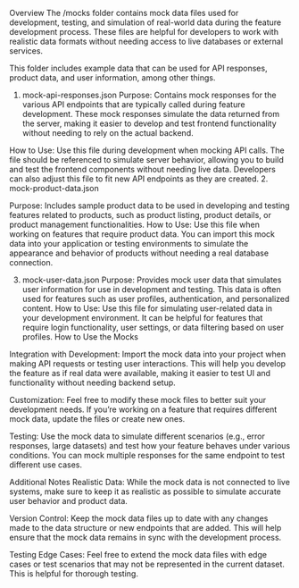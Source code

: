 Overview
The /mocks folder contains mock data files used for development, testing, and simulation of real-world data during the feature development process. These files are helpful for developers to work with realistic data formats without needing access to live databases or external services.

This folder includes example data that can be used for API responses, product data, and user information, among other things.

1. mock-api-responses.json
Purpose: Contains mock responses for the various API endpoints that are typically called during feature development. These mock responses simulate the data returned from the server, making it easier to develop and test frontend functionality without needing to rely on the actual backend.

How to Use: Use this file during development when mocking API calls. The file should be referenced to simulate server behavior, allowing you to build and test the frontend components without needing live data. Developers can also adjust this file to fit new API endpoints as they are created.
2. mock-product-data.json

Purpose: Includes sample product data to be used in developing and testing features related to products, such as product listing, product details, or product management functionalities.
How to Use: Use this file when working on features that require product data. You can import this mock data into your application or testing environments to simulate the appearance and behavior of products without needing a real database connection.

3. mock-user-data.json
Purpose: Provides mock user data that simulates user information for use in development and testing. This data is often used for features such as user profiles, authentication, and personalized content.
How to Use: Use this file for simulating user-related data in your development environment. It can be helpful for features that require login functionality, user settings, or data filtering based on user profiles.
How to Use the Mocks

Integration with Development:
Import the mock data into your project when making API requests or testing user interactions. This will help you develop the feature as if real data were available, making it easier to test UI and functionality without needing backend setup.

Customization:
Feel free to modify these mock files to better suit your development needs. If you’re working on a feature that requires different mock data, update the files or create new ones.

Testing:
Use the mock data to simulate different scenarios (e.g., error responses, large datasets) and test how your feature behaves under various conditions. You can mock multiple responses for the same endpoint to test different use cases.

Additional Notes
Realistic Data:
While the mock data is not connected to live systems, make sure to keep it as realistic as possible to simulate accurate user behavior and product data.

Version Control:
Keep the mock data files up to date with any changes made to the data structure or new endpoints that are added. This will help ensure that the mock data remains in sync with the development process.

Testing Edge Cases:
Feel free to extend the mock data files with edge cases or test scenarios that may not be represented in the current dataset. This is helpful for thorough testing.

